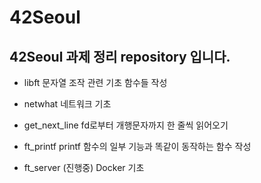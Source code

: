 # 42Seoul
## 42Seoul 과제 정리 repository 입니다.

- libft
문자열 조작 관련 기초 함수들 작성

- netwhat
네트워크 기초

- get_next_line
fd로부터 개행문자까지 한 줄씩 읽어오기

- ft_printf
printf 함수의 일부 기능과 똑같이 동작하는 함수 작성

- ft_server (진행중)
Docker 기초
